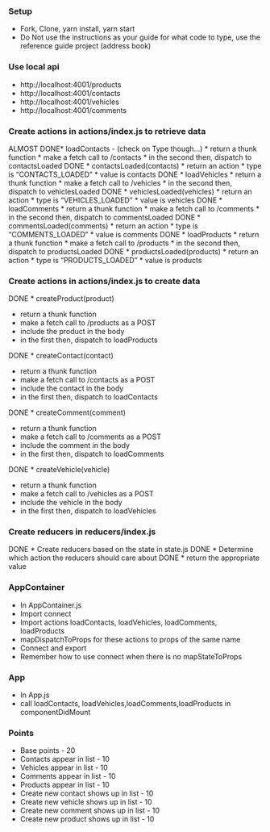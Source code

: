 ### Setup
* Fork, Clone, yarn install, yarn start
* Do Not use the instructions as your guide for what code to type, use the reference guide project (address book)

### Use local api
* http://localhost:4001/products
* http://localhost:4001/contacts
* http://localhost:4001/vehicles
* http://localhost:4001/comments


### Create actions in actions/index.js to retrieve data
ALMOST DONE* loadContacts -  (check on Type though...)
    * return a thunk function
    * make a fetch call to /contacts
    * in the second then, dispatch to contactsLoaded
DONE * contactsLoaded(contacts)
    * return an action
    * type is “CONTACTS_LOADED”
    * value is contacts
DONE * loadVehicles
    * return a thunk function
    * make a fetch call to /vehicles
    * in the second then, dispatch to vehiclesLoaded
DONE * vehiclesLoaded(vehicles)
    * return an action
    * type is “VEHICLES_LOADED”
    * value is vehicles
DONE * loadComments
    * return a thunk function
    * make a fetch call to /comments
    * in the second then, dispatch to commentsLoaded
DONE * commentsLoaded(comments)
    * return an action
    * type is “COMMENTS_LOADED”
    * value is comments
DONE * loadProducts
    * return a thunk function
    * make a fetch call to /products
    * in the second then, dispatch to productsLoaded
DONE * productsLoaded(products)
    * return an action
    * type is “PRODUCTS_LOADED”
    * value is products

### Create actions in actions/index.js to create data
DONE * createProduct(product)
   * return a thunk function
   * make a fetch call to /products as a POST
   * include the product in the body 
   * in the first then, dispatch to loadProducts

DONE * createContact(contact)
   * return a thunk function
   * make a fetch call to /contacts as a POST
   * include the contact in the body 
   * in the first then, dispatch to loadContacts

DONE * createComment(comment)
   * return a thunk function
   * make a fetch call to /comments as a POST
   * include the comment in the body 
   * in the first then, dispatch to loadComments

DONE * createVehicle(vehicle)
   * return a thunk function
   * make a fetch call to /vehicles as a POST
   * include the vehicle in the body 
   * in the first then, dispatch to loadVehicles

### Create reducers in reducers/index.js
DONE * Create reducers based on the state in state.js
DONE * Determine which action the reducers should care about 
DONE * return the appropriate value

### AppContainer
* In AppContainer.js
* Import connect
* Import actions loadContacts, loadVehicles, loadComments, loadProducts
* mapDispatchToProps for these actions to props of the same name
* Connect and export
* Remember how to use connect when there is no mapStateToProps

### App
* In App.js
* call loadContacts, loadVehicles,loadComments,loadProducts in componentDidMount

### Points
* Base points - 20
* Contacts appear in list - 10
* Vehicles appear in list - 10
* Comments appear in list - 10
* Products appear in list - 10
* Create new contact shows up in list - 10
* Create new vehicle shows up in list - 10
* Create new comment shows up in list - 10
* Create new product shows up in list - 10



